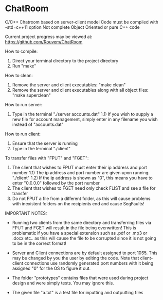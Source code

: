 # ChatRoom
C/C++ Chatroom based on server-client model
Code must be compiled with -std=c++11 option
Not complete Object Oriented or pure C++ code

Current project progress may be viewed at: https://github.com/Rouvem/ChatRoom

How to compile:
1) Direct your terminal directory to the project directory
2) Run "make"

How to clean:
1) Remove the server and client executables: "make clean"
2) Remove the server and client executables along with all object files: "make superclean"

How to run server:
1) Type in the terminal "./server accounts.dat"
	1.1) If you wish to supply a new file for account management, simply enter in any filename you wish instead of "accounts.dat"

How to run client:
1) Ensure that the server is running
2) Type in the terminal "./client"

To transfer files with "FPUT" and "FGET":
1) The client that wishes to FPUT must enter their ip address and port number
	1.1) The ip address and port number are given upon running "./client"
	1.2) If the ip address is shown as "0", this means you have to enter "0.0.0.0" followed by the port number
2) The client that wishes to FGET need only check FLIST and see a file for transfer
3) Do not FPUT a file from a different folder, as this will cause problems with inexistent folders on the recipients end and cause SegFaults!

IMPORTANT NOTES:
- Running two clients from the same directory and transferring files via FPUT and FGET will result in the file being overwritten! This is problematic if you have a special extension such as .pdf or .mp3 or .docx etc.. as this will cause the file to be corrupted since it is not going to be in the correct format!

- Server and Client connections are by default assigned to port 1065. This may be changed by you the user by editing the code. Note that client-client connections use randomly generated port numbers with it being assigned "0" for the OS to figure it out.

- The folder "prototypes" contains files that were used during project design and were simply tests. You may ignore this.

- The given file "a.txt" is a test file for inputting and outputting files
